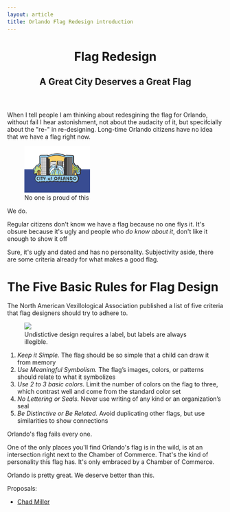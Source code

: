 ```yaml
---
layout: article
title: Orlando Flag Redesign introduction
---
```


<header>
<h1>Flag Redesign</h1>
<h2>A Great City Deserves a Great Flag</h2>
</header>

When I tell people I am thinking about redesgining the flag for Orlando,
without fail I hear astonishment, not about the audacity of it, but
specifcially about the "re-" in re-designing. Long-time Orlando citizens have
no idea that we have a flag right now.

<figure class="floater"><img style="width: 20ex;" src="https://github.com/cforlando/flags/raw/master/city-of-orlando/1980-06-02-kiwanis.png"/><figcaption>No one is proud of this</figcaption></figure>


We do.

Regular citizens don't know we have a flag because no one flys it. It's obsure
because it's ugly and people who *do know about it*, don't like it enough to
show it off

Sure, it's ugly and dated and has no personality. Subjectivity aside,
there are some criteria already for what makes a good flag.

The Five Basic Rules for Flag Design
====================================

The North American Vexillological Association published a list of five criteria that flag designers should try to adhere to.

<figure class="floater"><img style="width: 45ex; max-width: 100%;" src="https://camo.githubusercontent.com/e2d3c68a07f7664a5bee12a5472c868b026f3f42/68747470733a2f2f6c68332e676f6f676c6575736572636f6e74656e742e636f6d2f583750534f715f73615a36444b6d30596269517631354648484275766a50786253464a78756d446c346f35613d773831302d683933302d6e6f"/><figcaption>Undistictive design requires a label, but labels are always illegible.</figcaption></figure>

1. *Keep it Simple.*  The flag should be so simple that a child can draw it from memory
2. *Use Meaningful Symbolism.* The flag’s images, colors, or patterns should relate to what it symbolizes
3. *Use 2 to 3 basic colors.* Limit the number of colors on the flag to three, which contrast well and come from the standard color set
4. *No Lettering or Seals.* Never use writing of any kind or an organization’s seal
5. *Be Distinctive or Be Related.* Avoid duplicating other flags, but use similarities to show connections

Orlando's flag fails every one.

One of the only places you'll find Orlando's flag is in the wild, is at an
intersection right next to the Chamber of Commerce. That's the kind of
personality this flag has. It's only embraced by a Chamber of Commerce.

Orlando is pretty great. We deserve better than this.

Proposals:

* [Chad Miller](chad-orlando.html)


